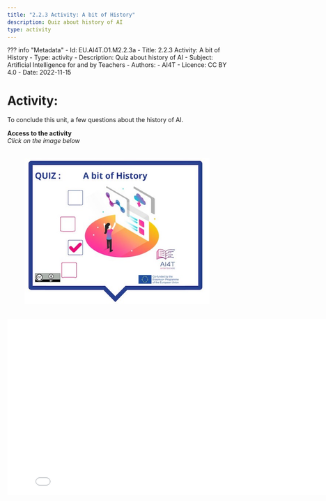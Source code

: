```yaml
---
title: "2.2.3 Activity: A bit of History"
description: Quiz about history of AI
type: activity
---
```

??? info "Metadata"
    - Id: EU.AI4T.O1.M2.2.3a
    - Title: 2.2.3 Activity: A bit of History
    - Type: activity
    - Description: Quiz about history of AI
    - Subject: Artificial Intelligence for and by Teachers
    - Authors:
        - AI4T 
    - Licence: CC BY 4.0
    - Date: 2022-11-15


# Activity:  
 To conclude this unit, a few questions about the history of AI.


**Access to the activity**  
_Click on the image below_

<figure> 
  <img src="Images/VisuelQUIZAbitofHistory-EN.jpg" alt="Illustration to access the Quiz on AI History"/>  
</figure>

<center><iframe width="818" height="404" src="2-2-3-Activity-A-bit-of-history/2-2-3-activity-quiz-AI-history.html" frameborder="0" allowfullscreen></iframe></center>
